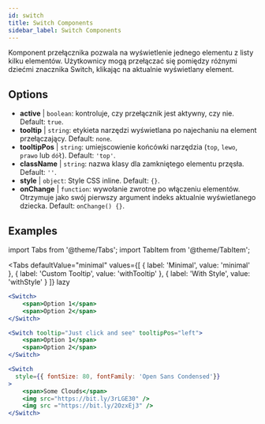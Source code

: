 ```yaml
---
id: switch
title: Switch Components
sidebar_label: Switch Components
---
```


Komponent przełącznika pozwala na wyświetlenie jednego elementu z listy kilku elementów. Użytkownicy mogą przełączać się pomiędzy różnymi dziećmi znacznika Switch, klikając na aktualnie wyświetlany element.

## Options

* __active__ | `boolean`: kontroluje, czy przełącznik jest aktywny, czy nie. Default: `true`.
* __tooltip__ | `string`: etykieta narzędzi wyświetlana po najechaniu na element przełączający. Default: `none`.
* __tooltipPos__ | `string`: umiejscowienie końcówki narzędzia (`top`, `lewo`, `prawo` lub `dół`). Default: `'top'`.
* __className__ | `string`: nazwa klasy dla zamkniętego elementu przęsła. Default: `''`.
* __style__ | `object`: Style CSS inline. Default: `{}`.
* __onChange__ | `function`: wywołanie zwrotne po włączeniu elementów. Otrzymuje jako swój pierwszy argument indeks aktualnie wyświetlanego dziecka. Default: `onChange() {}`.


## Examples

import Tabs from '@theme/Tabs';
import TabItem from '@theme/TabItem';

<Tabs
    defaultValue="minimal"
    values={[
        { label: 'Minimal', value: 'minimal' },
        { label: 'Custom Tooltip', value: 'withTooltip' },
        { label: 'With Style', value: 'withStyle' }
    ]}
    lazy
>

<TabItem value="minimal">

```jsx live
<Switch>
    <span>Option 1</span>
    <span>Option 2</span>
</Switch>
```

</TabItem>

<TabItem value="withTooltip">

```jsx live
<Switch tooltip="Just click and see" tooltipPos="left">
    <span>Option 1</span>
    <span>Option 2</span>
</Switch>
```

</TabItem>

<TabItem value="withStyle">

```jsx live
<Switch  
  style={{ fontSize: 80, fontFamily: 'Open Sans Condensed'}} 
>
    <span>Some Clouds</span>
    <img src="https://bit.ly/3rLGE30" />
    <img src ="https://bit.ly/2OzxEj3" />
</Switch>
```

</TabItem>

</Tabs>
